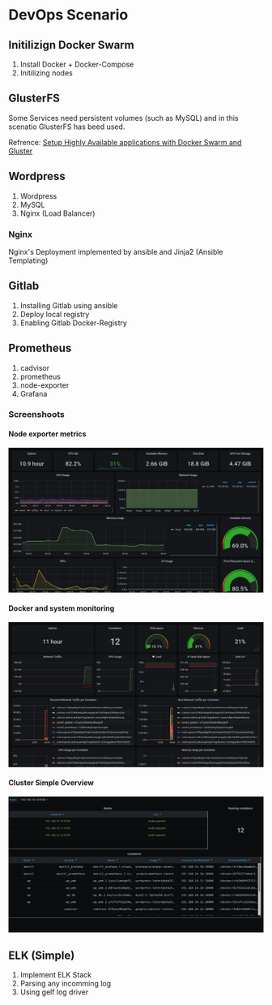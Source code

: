 # DevOps Scenario

## Initilizign Docker Swarm
1. Install Docker + Docker-Compose
2. Initilizing nodes 


## GlusterFS
Some Services need persistent volumes (such as MySQL) and in this scenatio GlusterFS has beed used.

Refrence: [Setup Highly Available applications with Docker Swarm and Gluster](https://medium.com/running-a-software-factory/setup-3-node-high-availability-cluster-with-glusterfs-and-docker-swarm-b4ff80c6b5c3)

## Wordpress 
1. Wordpress
2. MySQL
3. Nginx (Load Balancer)

### Nginx
Nginx's Deployment implemented by ansible and Jinja2 (Ansible Templating)

## Gitlab
1. Installing Gitlab using ansible
2. Deploy local registry 
3. Enabling Gitlab Docker-Registry

## Prometheus
1. cadvisor
2. prometheus
3. node-exporter
4. Grafana

### Screenshoots
#### Node exporter metrics
![Node exporter metrics](https://github.com/afzouni/devops-scenario/blob/main/monitoring/grafana-dashboards/Node%20exporter%20metrics%20on%20docker%20swarm%20mode-1617393929909.png?raw=true)

#### Docker and system monitoring
![Docker and system monitoring](https://github.com/afzouni/devops-scenario/blob/main/monitoring/grafana-dashboards/Docker%20and%20system%20monitoring-1617394066053.png?raw=true)

#### Cluster Simple Overview
![Cluster Simple Overview](https://github.com/afzouni/devops-scenario/blob/main/monitoring/grafana-dashboards/Cluster%20Overview-1617394545212.png?raw=true)

## ELK (Simple)
1. Implement ELK Stack 
2. Parsing any incomming log
3. Using gelf log driver